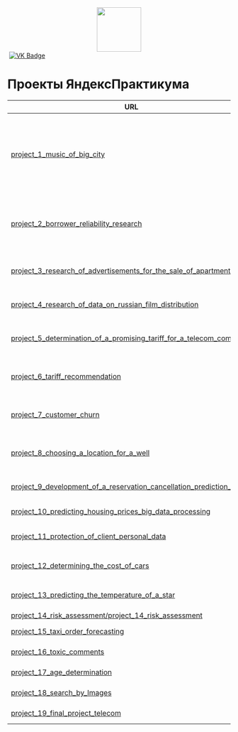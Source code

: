 <div id="header" align="center">
  <img src="https://media.giphy.com/media/M9gbBd9nbDrOTu1Mqx/giphy.gif" width="100"/>
</div>

<div id="badges">
  <img src="https://komarev.com/ghpvc/?username=DaniilTsalik&style=flat-square&color=blue" alt=""/>
  <a href="https://vk.com/d.tsalik">
    <img src="https://img.shields.io/badge/VK-blue?logo=VK&logoColor=white&style=for-the-badge" alt="VK Badge"/>
  </a>
</div>

# Проекты ЯндексПрактикума

 | URL | Проект | Описание |
| ------------ | ----- | --|
| [project_1_music_of_big_city](https://github.com/DaniilTsalik/yandex_practical/blob/main/project_1_music_of_big_city/project_1_music_of_big_city.ipynb) | Музыка больших городов | Сравненение музыкальных предпочтений жителей Москва и Санкт-Петербурга по данным Яндекс.Музыки |
| [project_2_borrower_reliability_research](https://github.com/DaniilTsalik/yandex_practical/blob/main/project_2_borrower_reliability_research/project_2_borrower_reliability_research.ipynb) | Оценка риска | Разработка скоринговой модели - оценки надежности заемщиков |
| [project_3_research_of_advertisements_for_the_sale_of_apartments](https://github.com/DaniilTsalik/yandex_practical/blob/main/project_3_research_of_advertisements_for_the_sale_of_apartments/research_of_advertisements_for_the_sale_of_apartments.ipynb) | Оценка риска | Исследование объявлений о продаже квартир |
| [project_4_research_of_data_on_russian_film_distribution](https://github.com/DaniilTsalik/yandex_practical/blob/main/project_4_research_of_data_on_russian_film_distribution/project_4_research_of_data_on_russian_film_distribution.ipynb) | Анализ рвнка Российского кинематографа |
| [project_5_determination_of_a_promising_tariff_for_a_telecom_company](https://github.com/DaniilTsalik/yandex_practical/blob/main/project_5_determination_of_a_promising_tariff_for_a_telecom_company/determination_of_promising_tariff_for_a_telecom_company.ipynb) | Определение перспективного тарифа для телеком-компании |
| [project_6_tariff_recommendation](https://github.com/DaniilTsalik/yandex_practical/blob/main/project_6_tariff_recommendation/project_6_tariff_recommendation.ipynb) | Разработка классификационной модели для телеком компании |
| [project_7_customer_churn](https://github.com/DaniilTsalik/yandex_practical/blob/main/project_7_customer_churn/project_7_customer_churn.ipynb) | Разработка модели прогнозирования оттока клиентов из банка |
| [project_8_сhoosing_a_location_for_a_well](https://github.com/DaniilTsalik/yandex_practical/blob/main/project_8_%D1%81hoosing_a_location_for_a_well/project_8_%D1%81hoosing_a_location_for_a_well.ipynb) | Разработка модели прогнозирования запасов сырья в скважине |
| [project_9_development_of_a_reservation_cancellation_prediction_model](https://github.com/DaniilTsalik/yandex_practical/blob/main/project_9_development_of_a_reservation_cancellation_prediction_model/project_9_development_of_a_reservation_cancellation_prediction_model.ipynb) | Разработка модели, предсказывающей отмену брони |
| [project_10_predicting_housing_prices_big_data_processing](https://github.com/DaniilTsalik/yandex_practical/blob/main/project_10_predicting_housing_prices_big_data_processing/project_10_predicting_housing_prices_big_data_processing.ipynb) | Предсказание стоимости жилья |
| [project_11_protection_of_client_personal_data](https://github.com/DaniilTsalik/yandex_practical/blob/main/project_11_protection_of_client_personal_data/project_11_protection_of_client_personal_data.ipynb) | Защита персональных данных клиентов |
| [project_12_determining_the_cost_of_cars](https://github.com/DaniilTsalik/yandex_practical/blob/main/project_12_determining_the_cost_of_cars/project_12_determining_the_cost_of_cars.ipynb) | Определение стоимости автомобилей |
| [project_13_predicting_the_temperature_of_a_star](https://github.com/DaniilTsalik/yandex_practical/blob/main/project_13_predicting_the_temperature_of_a_star/project_13_predicting_the_temperature_of_a_star.ipynb) | Прогнозирование температуры звезды |
| [project_14_risk_assessment/project_14_risk_assessment](https://github.com/DaniilTsalik/yandex_practical/blob/main/project_14_risk_assessment/project_14_risk_assessment.ipynb) | Оценка риска ДТП |
| [project_15_taxi_order_forecasting](https://github.com/DaniilTsalik/yandex_practical/blob/main/project_15_taxi_order_forecasting/project_15_taxi_order_forecasting.ipynb) | Прогнозирование заказов такси |
| [project_16_toxic_comments](https://github.com/DaniilTsalik/yandex_practical/blob/main/project_16_toxic_comments/project_16_toxic_comments.ipynb) | Токсичные комментарии |
| [project_17_age_determination](https://github.com/DaniilTsalik/yandex_practical/blob/main/project_17_age_determination/project_17_age_determination.ipynb) | Определение возраста |
| [project_18_search_by_Images](https://github.com/DaniilTsalik/yandex_practical/blob/main/project_18_search_by_Images/project_18_search_by_Images.ipynb) | Поиск по изображениям |
| [project_19_final_project_telecom](https://github.com/DaniilTsalik/yandex_practical/blob/main/project_19_final_project_telecom/project_19_final_project_telecom.ipynb) | Выпускной проект телеком |
